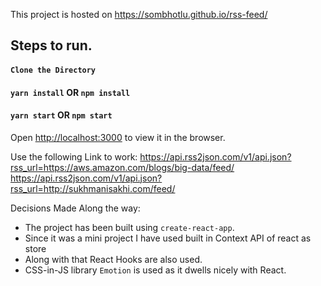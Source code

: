 This project is hosted on https://sombhotlu.github.io/rss-feed/

## Steps to run.

#### `Clone the Directory`

#### `yarn install` OR `npm install`

#### `yarn start` OR `npm start`

Open [http://localhost:3000](http://localhost:3000) to view it in the browser.

Use the following Link to work:
 https://api.rss2json.com/v1/api.json?rss_url=https://aws.amazon.com/blogs/big-data/feed/
 https://api.rss2json.com/v1/api.json?rss_url=http://sukhmanisakhi.com/feed/


Decisions Made Along the way:
- The project has been built using `create-react-app`. 
- Since it was a mini project I have used built in Context API of react as store
- Along with that React Hooks are also used.
- CSS-in-JS library `Emotion` is used as it dwells nicely with React.

